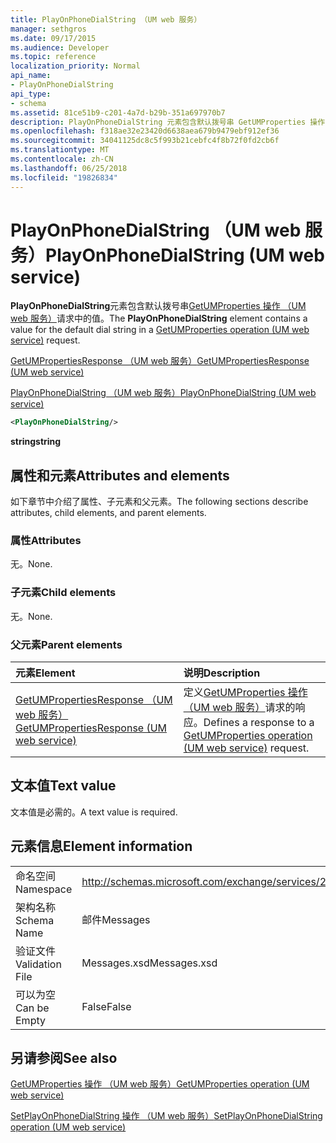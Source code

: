 ```yaml
---
title: PlayOnPhoneDialString （UM web 服务）
manager: sethgros
ms.date: 09/17/2015
ms.audience: Developer
ms.topic: reference
localization_priority: Normal
api_name:
- PlayOnPhoneDialString
api_type:
- schema
ms.assetid: 81ce51b9-c201-4a7d-b29b-351a697970b7
description: PlayOnPhoneDialString 元素包含默认拨号串 GetUMProperties 操作 （UM web 服务） 请求中的值。
ms.openlocfilehash: f318ae32e23420d6638aea679b9479ebf912ef36
ms.sourcegitcommit: 34041125dc8c5f993b21cebfc4f8b72f0fd2cb6f
ms.translationtype: MT
ms.contentlocale: zh-CN
ms.lasthandoff: 06/25/2018
ms.locfileid: "19826834"
---
```

# <a name="playonphonedialstring-um-web-service"></a><span data-ttu-id="a1909-103">PlayOnPhoneDialString （UM web 服务）</span><span class="sxs-lookup"><span data-stu-id="a1909-103">PlayOnPhoneDialString (UM web service)</span></span>

<span data-ttu-id="a1909-104">**PlayOnPhoneDialString**元素包含默认拨号串[GetUMProperties 操作 （UM web 服务）](getumproperties-operation-um-web-service.md)请求中的值。</span><span class="sxs-lookup"><span data-stu-id="a1909-104">The **PlayOnPhoneDialString** element contains a value for the default dial string in a [GetUMProperties operation (UM web service)](getumproperties-operation-um-web-service.md) request.</span></span> 
  
[<span data-ttu-id="a1909-105">GetUMPropertiesResponse （UM web 服务）</span><span class="sxs-lookup"><span data-stu-id="a1909-105">GetUMPropertiesResponse (UM web service)</span></span>](getumpropertiesresponse-um-web-service.md)
  
[<span data-ttu-id="a1909-106">PlayOnPhoneDialString （UM web 服务）</span><span class="sxs-lookup"><span data-stu-id="a1909-106">PlayOnPhoneDialString (UM web service)</span></span>](playonphonedialstring-um-web-service.md)
  
```xml
<PlayOnPhoneDialString/>
```

 <span data-ttu-id="a1909-107">**string**</span><span class="sxs-lookup"><span data-stu-id="a1909-107">**string**</span></span>
## <a name="attributes-and-elements"></a><span data-ttu-id="a1909-108">属性和元素</span><span class="sxs-lookup"><span data-stu-id="a1909-108">Attributes and elements</span></span>

<span data-ttu-id="a1909-109">如下章节中介绍了属性、子元素和父元素。</span><span class="sxs-lookup"><span data-stu-id="a1909-109">The following sections describe attributes, child elements, and parent elements.</span></span>
  
### <a name="attributes"></a><span data-ttu-id="a1909-110">属性</span><span class="sxs-lookup"><span data-stu-id="a1909-110">Attributes</span></span>

<span data-ttu-id="a1909-111">无。</span><span class="sxs-lookup"><span data-stu-id="a1909-111">None.</span></span>
  
### <a name="child-elements"></a><span data-ttu-id="a1909-112">子元素</span><span class="sxs-lookup"><span data-stu-id="a1909-112">Child elements</span></span>

<span data-ttu-id="a1909-113">无。</span><span class="sxs-lookup"><span data-stu-id="a1909-113">None.</span></span>
  
### <a name="parent-elements"></a><span data-ttu-id="a1909-114">父元素</span><span class="sxs-lookup"><span data-stu-id="a1909-114">Parent elements</span></span>

|<span data-ttu-id="a1909-115">**元素**</span><span class="sxs-lookup"><span data-stu-id="a1909-115">**Element**</span></span>|<span data-ttu-id="a1909-116">**说明**</span><span class="sxs-lookup"><span data-stu-id="a1909-116">**Description**</span></span>|
|:-----|:-----|
|[<span data-ttu-id="a1909-117">GetUMPropertiesResponse （UM web 服务）</span><span class="sxs-lookup"><span data-stu-id="a1909-117">GetUMPropertiesResponse (UM web service)</span></span>](getumpropertiesresponse-um-web-service.md) <br/> |<span data-ttu-id="a1909-118">定义[GetUMProperties 操作 （UM web 服务）](getumproperties-operation-um-web-service.md)请求的响应。</span><span class="sxs-lookup"><span data-stu-id="a1909-118">Defines a response to a [GetUMProperties operation (UM web service)](getumproperties-operation-um-web-service.md) request.</span></span>  <br/> |
   
## <a name="text-value"></a><span data-ttu-id="a1909-119">文本值</span><span class="sxs-lookup"><span data-stu-id="a1909-119">Text value</span></span>

<span data-ttu-id="a1909-120">文本值是必需的。</span><span class="sxs-lookup"><span data-stu-id="a1909-120">A text value is required.</span></span>
  
## <a name="element-information"></a><span data-ttu-id="a1909-121">元素信息</span><span class="sxs-lookup"><span data-stu-id="a1909-121">Element information</span></span>

|||
|:-----|:-----|
|<span data-ttu-id="a1909-122">命名空间</span><span class="sxs-lookup"><span data-stu-id="a1909-122">Namespace</span></span>  <br/> |http://schemas.microsoft.com/exchange/services/2006/messages  <br/> |
|<span data-ttu-id="a1909-123">架构名称</span><span class="sxs-lookup"><span data-stu-id="a1909-123">Schema Name</span></span>  <br/> |<span data-ttu-id="a1909-124">邮件</span><span class="sxs-lookup"><span data-stu-id="a1909-124">Messages</span></span>  <br/> |
|<span data-ttu-id="a1909-125">验证文件</span><span class="sxs-lookup"><span data-stu-id="a1909-125">Validation File</span></span>  <br/> |<span data-ttu-id="a1909-126">Messages.xsd</span><span class="sxs-lookup"><span data-stu-id="a1909-126">Messages.xsd</span></span>  <br/> |
|<span data-ttu-id="a1909-127">可以为空</span><span class="sxs-lookup"><span data-stu-id="a1909-127">Can be Empty</span></span>  <br/> |<span data-ttu-id="a1909-128">False</span><span class="sxs-lookup"><span data-stu-id="a1909-128">False</span></span>  <br/> |
   
## <a name="see-also"></a><span data-ttu-id="a1909-129">另请参阅</span><span class="sxs-lookup"><span data-stu-id="a1909-129">See also</span></span>



[<span data-ttu-id="a1909-130">GetUMProperties 操作 （UM web 服务）</span><span class="sxs-lookup"><span data-stu-id="a1909-130">GetUMProperties operation (UM web service)</span></span>](getumproperties-operation-um-web-service.md)
  
[<span data-ttu-id="a1909-131">SetPlayOnPhoneDialString 操作 （UM web 服务）</span><span class="sxs-lookup"><span data-stu-id="a1909-131">SetPlayOnPhoneDialString operation (UM web service)</span></span>](setplayonphonedialstring-operation-um-web-service.md)

